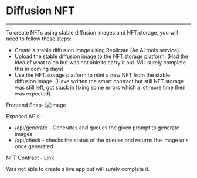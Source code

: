 # Diffusion NFT

---

To create NFTs using stable diffusion images and NFT.storage, you will need to follow these steps:

- Create a stable diffusion image using Replicate (An AI tools service).
- Upload the stable diffusion image to the NFT.storage platform. (Had the idea of what to do but was not able to carry it out. Will surely complete this in coming days)
- Use the NFT.storage platform to mint a new NFT from the stable diffusion image. (Have written the smart contract but still NFT.storage was still left, got stuck in fixing some errors which a lot more time then was expected).

Frontend Snap-
![image](https://user-images.githubusercontent.com/76066586/205475883-a59e8f6a-22e2-493a-974e-527d29c7ab2e.png)


Exposed APIs -

- /api/generate - Generates and queues the given prompt to generate images
- /api/check - checks the status of the queues and returns the image urls once generated

NFT Contract - [Link](packages/backend/contracts/DiffusionNFT.sol)


Was not able to create a live app but will surely complete it.
